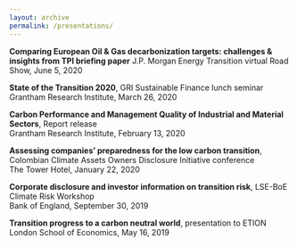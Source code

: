 ```yaml
---
layout: archive
permalink: /presentations/
---
```

**Comparing European Oil & Gas decarbonization targets: challenges & insights from TPI briefing paper** J.P. Morgan Energy Transition virtual Road Show, June 5, 2020


**State of the Transition 2020**, GRI Sustainable Finance lunch seminar  
Grantham Research Institute, March 26, 2020

**Carbon Performance and Management Quality of Industrial and Material Sectors**, Report release  
Grantham Research Institute, February 13, 2020

**Assessing companies’ preparedness for the low carbon transition**, Colombian Climate Assets Owners Disclosure Initiative conference  
The Tower Hotel, January 22, 2020

**Corporate disclosure and investor information on transition risk**, LSE-BoE Climate Risk Workshop  
Bank of England, September 30, 2019

**Transition progress to a carbon neutral world**, presentation to ETION    
London School of Economics, May 16, 2019
